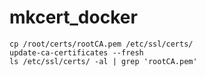 # mkcert_docker

````
cp /root/certs/rootCA.pem /etc/ssl/certs/
update-ca-certificates --fresh
ls /etc/ssl/certs/ -al | grep 'rootCA.pem'
````
